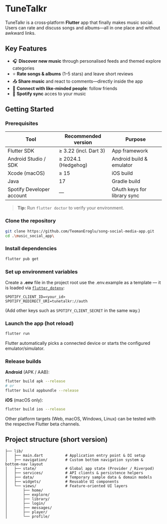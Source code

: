 # TuneTalkr

TuneTalkr is a cross‑platform **Flutter** app that finally makes music social. Users can rate and discuss songs and albums—all in one place and without awkward links. 

## Key Features

* 🎧 **Discover new music** through personalised feeds and themed explore categories
* ⭐ **Rate songs & albums** (1–5 stars) and leave short reviews
* 📤 **Share music** and react to comments—directly inside the app
* 🤝 **Connect with like‑minded people**: follow friends
* 🔗 **Spotify sync** acces to your music

## Getting Started

### Prerequisites

| Tool                      | Recommended version   | Purpose                     |
| ------------------------- | --------------------- | --------------------------- |
| Flutter SDK               | ≥ 3.22 (incl. Dart 3) | App framework               |
| Android Studio / SDK      | ≥ 2024.1 (Hedgehog)   | Android build & emulator    |
| Xcode (macOS)             | ≥ 15                  | iOS build                   |
| Java                      | 17                    | Gradle build                |
| Spotify Developer account | —                     | OAuth keys for library sync |

> **Tip:** Run `flutter doctor` to verify your environment.

### Clone the repository

```bash
git clone https://github.com/TeomanEroglu/song-social-media-app.git
cd .\music_social_app\
```

### Install dependencies

```bash
flutter pub get
```

### Set up environment variables

Create a **.env** file in the project root use the .env.example as a template — it is loaded via [`flutter_dotenv`](https://pub.dev/packages/flutter_dotenv):

```
SPOTIFY_CLIENT_ID=<your_id>
SPOTIFY_REDIRECT_URI=tunetalkr://auth
```

(Add other keys such as `SPOTIFY_CLIENT_SECRET` in the same way.)

### Launch the app (hot reload)

```bash
flutter run
```

Flutter automatically picks a connected device or starts the configured emulator/simulator.

### Release builds

**Android** (APK / AAB):

```bash
flutter build apk --release
# or
flutter build appbundle --release
```

**iOS** (macOS only):

```bash
flutter build ios --release
```

Other platform targets (Web, macOS, Windows, Linux) can be tested with the respective Flutter beta channels.

## Project structure (short version)

```
├── lib/
│   ├── main.dart          # Application entry point & DI setup
│   ├── navigation/        # Custom bottom navigation system & bottom‑nav layout
│   ├── state/             # Global app state (Provider / Riverpod)
│   ├── services/          # API clients & persistence helpers
│   ├── data/              # Temporary sample data & domain models
│   ├── widgets/           # Reusable UI components
│   └── views/             # Feature‑oriented UI layers
│       ├── home/
│       ├── explore/
│       ├── library/
│       ├── login/
│       ├── messages/
│       ├── player/
│       └── profile/
```



